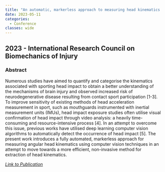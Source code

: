 ```yaml
---
title: "An automatic, markerless approach to measuring head kinematics in soccer"
date: 2023-05-11
categories:
  - Conference
classes: wide
---
```


## 2023 - International Research Council on Biomechanics of Injury


### Abstract

Numerous studies have aimed to quantify and categorise the kinematics associated with sporting head impact to obtain a better understanding of the mechanisms of brain injury and observed increased risk of neurodegenerative disease resulting from contact sport participation [1-3]. To improve sensitivity of existing methods of head acceleration measurement in sport, such as mouthguards instrumented with inertial measurement units (IMUs), head impact exposure studies often utilise visual confirmation of head impact through video analysis: a heavily time-consuming and resource-intensive process [4]. In an attempt to overcome this issue, previous works have utilised deep learning computer vision algorithms to automatically detect the occurrence of head impact [5]. The present work introduces a fully automated, markerless approach for measuring angular head kinematics using computer vision techniques in an attempt to move towards a more efficient, non-invasive method for extraction of head kinematics.


[<em>Link to Publication</em>](https://www.research.ed.ac.uk/en/publications/an-automatic-markerless-approach-to-measuring-head-kinematics-in-)